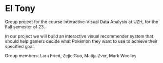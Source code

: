 # El Tony
Group project for the course Interactive-Visual Data Analysis at UZH, for the Fall semester of 23.

In our project we will build an interactive visual recommender system that should help gamers decide what Pokémon they want to use to achieve their specified goal.

Group members: Lara Fried, Zejie Guo, Matija Zver, Mark Woolley
